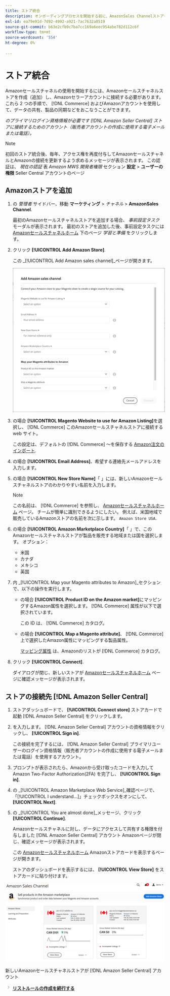 ```yaml
---
title: ストア統合
description: オンボーディングプロセスを開始する前に、AmazonSales Channelストアを作成（追加）し、Amazonセラーアカウントに接続する必要があります。
exl-id: ea79e91d-7d92-4992-a921-7ac7632a0519
source-git-commit: b63e2cfb9c7ba7cc169a6eec954abe782d112c6f
workflow-type: tm+mt
source-wordcount: '554'
ht-degree: 0%

---
```


# ストア統合

Amazonセールスチャネルの使用を開始するには、Amazonセールスチャネルストアを作成（追加）し、Amazonセラーアカウントに接続する必要があります。 これら 2 つの手順で、 [!DNL Commerce] およびAmazonアカウントを使用して、データの共有、製品の同期などをおこなうことができます。

_のプライマリログイン資格情報が必要です [!DNL Amazon Seller Central] ストアに接続するためのアカウント（販売者アカウントの作成に使用する電子メールまたは電話）。_

>[!NOTE]
>
>初回のストア統合後、毎年、アクセス権を再度付与してAmazonセールスチャネルとAmazonの接続を更新するよう求めるメッセージが表示されます。 この認証は、 _現在の認証_ 表 _Amazon MWS 開発者権限_ セクション **設定** > **ユーザーの権限** Seller Central アカウントのページ

## Amazonストアを追加

1. の _管理者_ サイドバー、移動 **マーケティング** > _チャネル_ > **AmazonSales Channel**.

   最初のAmazonセールスチャネルストアを追加する場合、 _事前設定タスク_ モーダルが表示されます。 最初のストアを追加した後、事前設定タスクには [Amazonセールスチャネルホーム](./amazon-sales-channel-home.md) 下のページ _学習と準備_ をクリックします。

1. クリック **[!UICONTROL Add Amazon Store]**.

   この _[!UICONTROL Add Amazon sales channel]_ページが開きます。

   ![Amazonセールスチャネルストアを追加する](assets/amazon-store-integration.png)

1. の場合 **[!UICONTROL Magento Website to use for Amazon Listing]**&#x200B;を選択し、 [!DNL Commerce] このAmazonセールスチャネルストアに接続する web サイト。

   この設定は、デフォルトの [!DNL Commerce] ～を保存する [Amazon注文のインポート](./order-settings.md).

1. の場合 **[!UICONTROL Email Address]**、希望する連絡先メールアドレスを入力します。

1. の場合 **[!UICONTROL New Store Name]**「 」には、新しいAmazonセールスチャネルストアのわかりやすい名前を入力します。

   >[!NOTE]
   >
   >この名前は、 [!DNL Commerce] を参照し、 [Amazonセールスチャネルホーム](./amazon-sales-channel-home.md) ページ。 チームが簡単に識別できるようにしたい。 例えば、米国地域で販売しているAmazonストアの名前を次に示します。 `Amazon Store USA`.

1. の場合 **[!UICONTROL Amazon Marketplace Country]**「 」で、このAmazonセールスチャネルストアが製品を販売する地域または国を選択します。 オプション：

   - 米国
   - カナダ
   - メキシコ
   - 英国

1. 内 _[!UICONTROL Map your Magento attributes to Amazon]_セクションで、以下の操作を実行します。

   - の場合 **[!UICONTROL Product ID on the Amazon market]**&#x200B;にマッピングするAmazon属性を選択します。 [!DNL Commerce] 属性が以下で選択されています。

      この ID は、 [!DNL Commerce] カタログ。

   - の場合 **[!UICONTROL Map a Magento attribute]**、 [!DNL Commerce] 上で選択したAmazon属性にマッピングする製品属性。

      [マッピング属性](./ob-creating-magento-attributes.md) は、Amazonのリストが [!DNL Commerce] カタログ。

1. クリック **[!UICONTROL Connect]**.

   ダイアログが閉じ、新しいストアが [Amazonセールスチャネルホーム](./amazon-sales-channel-home.md) ページに確認メッセージが表示されます。

## ストアの接続先 [!DNL Amazon Seller Central]

1. ストアダッシュボードで、 **[!UICONTROL Connect store]** ストアカードで起動 [!DNL Amazon Seller Central] をクリックします。

1. を入力します。 [!DNL Amazon Seller Central] アカウントの資格情報をクリックし、 **[!UICONTROL Sign in]**.

   この接続を完了するには、 [!DNL Amazon Seller Central] プライマリユーザーのログイン資格情報（販売者アカウントの作成に使用する電子メールまたは電話）を使用するアカウント。

1. プロンプトが表示されたら、Amazonから受け取ったコードを入力してAmazon Two-Factor Authorization(2FA) を完了し、 **[!UICONTROL Sign in]**.

1. の _[!UICONTROL Amazon Marketplace Web Service]_確認ページで、「[!UICONTROL I understand...]」チェックボックスをオンにして、**[!UICONTROL Next]**.

1. の _[!UICONTROL You are almost done]_メッセージ、クリック&#x200B;**[!UICONTROL Continue]**.

   Amazonセールスチャネルに対し、データにアクセスして共有する権限を付与しました [!DNL Amazon Seller Central] アカウント Amazonページが閉じ、確認メッセージが表示されます。

   この [Amazonセールスチャネルホーム](./amazon-sales-channel-home.md) Amazonストアカードを表示するページが開きます。

   ストアのダッシュボードを表示するには、 **[!UICONTROL View Store]** をストアカードに貼り付けます。

![Amazonセールスチャネルホームに新しいストアカードが付いた](assets/asc-dashboard-after-2fa.png)

新しいAmazonセールスチャネルストアが [!DNL Amazon Seller Central] アカウント

![次のアイコン](assets/btn-next.png) [**リストルールの作成を続行する**](./ob-create-listing-rule.md)
